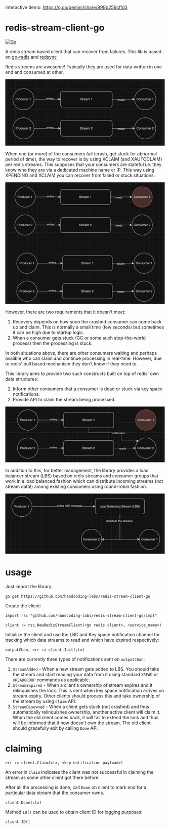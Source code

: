 Interactive demo: https://g.co/gemini/share/999b256cffd3

# redis-stream-client-go

[![Go](https://github.com/handcoding-labs/redis-stream-client-go/actions/workflows/go.yml/badge.svg)](https://github.com/handcoding-labs/redis-stream-client-go/actions/workflows/go.yml)

A redis stream based client that can recover from failures. This lib is based on [go-redis](https://github.com/redis/go-redis) and [redsync](https://github.com/go-redsync/redsync)

Redis streams are awesome! Typically they are used for data written in one end and consumed at other.

![Redis streams normal working](./imgs/redis_stream_normal.png)

When one (or more) of the consumers fail (crash, get stuck for abnormal period of time), the way to recover is by using XCLAIM (and XAUTOCLAIM) per redis streams. This supposes that your consumers are stateful i.e. they know who they are via a dedicated machine name or IP. This way using XPENDING and XCLAIM you can recover from failed or stuck situations.

![Redis streams failure recovery](./imgs/redis_stream_failure_recovery.png)

However, there are two requirements that it doesn't meet:
1. Recovery depends on how soon the crashed consumer can come back up and claim. This is normally a small time (few seconds) but sometimes it can be high due to startup logic.
2. When a consumer gets stuck (GC or some such stop-the-world process) then the processing is stuck.

In both situations above, there are other consumers waiting and perhaps availble who can claim and continue processing in real-time. However, due to redis' pull based mechanism they don't know if they need to.

This library aims to provide two such constructs built on top of redis' own data structures:
1. Inform other consumers that a consumer is dead or stuck via key space notifications.
2. Provide API to claim the stream being processed.

![Redis streams failure recovery - new](./imgs/redis_stream_failure_recovery-redis-stream-client_way.png)

In addition to this, for better management, the library provides a load balancer stream (LBS) based on redis streams and consumer groups that work in a load balanced fashion which can distribute incoming streams (not stream data!) among existing consumers using round-robin fashion.

![Redis stream client - LBS](./imgs/redis_stream_client_lbs.png)

# usage

Just import the library:

```
go get https://github.com/handcoding-labs/redis-stream-client-go
```

Create the client:

```
import rsc "github.com/handcoding-labs/redis-stream-client-go/impl"
```

```
client := rsc.NewRedisStreamClient(<go redis client>, <service_name>)
```

Initialize the client and use the LBC and Key space notification channel for tracking which data streams to read and which have expired respectively:

```
outputChan, err := client.Init(ctx)
```

There are currently three types of notifications sent on `outputChan`:
1. `StreamAdded` - When a new stream gets added to LBS. You should take the stream and start reading your data from it using standard `XREAD` or `XREADGROUP` commands as applicable.
2. `StreamExpired` - When a client's ownership of stream expires and it relinquishes the lock. This is sent when key space notification arrives on stream expiry. Other clients should process this and take ownership of the stream by using `Claim` API.
3. `StreamDisowned` - When a client gets stuck (not crashed) and thus automatically relinquishes ownership, another active client will claim it. When the old client comes back, it will fail to extend the lock and thus will be informed that it now doesn't own the stream. The old client should gracefully exit by calling `Done` API.

# claiming

```
err := client.Claim(ctx, <ksp notification payload>)
```

An error in `Claim` indicates the client was not successful in claiming the stream as some other client got there before.

After all the processing is done, call `Done` on client to mark end for a particular data stream that the consumer owns.

```
client.Done(ctx)
```

Method `ID()` can be used to obtain client ID for logging purposes:

```
client.ID()
```
